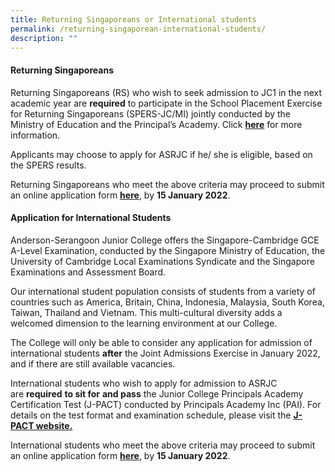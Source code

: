 ```yaml
---
title: Returning Singaporeans or International students
permalink: /returning-singaporean-international-students/
description: ""
---
```


#### Returning Singaporeans

Returning Singaporeans (RS) who wish to seek admission to JC1 in the next academic year are **required** to participate in the School Placement Exercise for Returning Singaporeans (SPERS-JC/MI) jointly conducted by the Ministry of Education and the Principal’s Academy. Click **[here](https://beta.moe.gov.sg/returning-singaporeans/post-secondary/spers/)** for more information.

Applicants may choose to apply for ASRJC if he/ she is eligible, based on the SPERS results.

Returning Singaporeans who meet the above criteria may proceed to submit an online application form [**here**](http://apply.asrjc.edu.sg/), by **15 January 2022**.

#### **Application for International Students**

Anderson-Serangoon Junior College offers the Singapore-Cambridge GCE A-Level Examination, conducted by the Singapore Ministry of Education, the University of Cambridge Local Examinations Syndicate and the Singapore Examinations and Assessment Board.

Our international student population consists of students from a variety of countries such as America, Britain, China, Indonesia, Malaysia, South Korea, Taiwan, Thailand and Vietnam. This multi-cultural diversity adds a welcomed dimension to the learning environment at our College.

The College will only be able to consider any application for admission of international students **after** the Joint Admissions Exercise in January 2022, and if there are still available vacancies.

International students who wish to apply for admission to ASRJC are **required** **to sit for** **and pass** the Junior College Principals Academy Certification Test (J-PACT) conducted by Principals Academy Inc (PAI). For details on the test format and examination schedule, please visit the **[J-PACT website.](https://pact.sg/index.php?option=com_content&view=section&id=7&Itemid=74)**

International students who meet the above criteria may proceed to submit an online application form [**here**](http://apply.asrjc.edu.sg/), by **15 January 2022**.